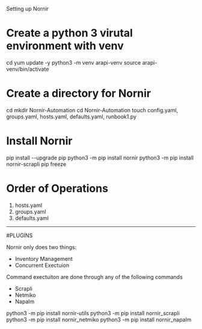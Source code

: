Setting up Nornir


# Create a python 3 virutal environment with venv
cd
yum update -y
python3 -m venv arapi-venv
source arapi-venv/bin/activate

# Create a directory for Nornir
cd
mkdir Nornir-Automation
cd Nornir-Automation
touch config.yaml, groups.yaml, hosts.yaml, defaults.yaml, runbook1.py


# Install Nornir
pip install --upgrade pip
python3 -m pip install nornir
python3 -m pip install nornir-scrapli
pip freeze



# Order of Operations
1. hosts.yaml
2. groups.yaml
3. defaults.yaml


----------

#PLUGINS

Nornir only does two things:
- Inventory Management
- Concurrent Exectuion

Command exectuiton are done through any of the following commands
- Scrapli
- Netmiko
- Napalm

python3 -m pip install nornir-utils
python3 -m pip install nornir_scrapli
python3 -m pip install nornir_netmiko
python3 -m pip install nornir_napalm
